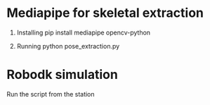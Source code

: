 # Mediapipe for skeletal extraction
1. Installing
pip install mediapipe opencv-python

2. Running
python pose_extraction.py

# Robodk simulation
Run the script from the station